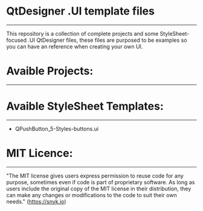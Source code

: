 # QtDesigner .UI template files
___
 This repository is a collection of complete projects and some StyleSheet-focused .UI QtDesigner files, these files are purposed to be examples so you can have an reference when creating your own UI.

# Avaible Projects:
___

# Avaible StyleSheet Templates:
___
* QPushButton_5-Styles-buttons.ui

# MIT Licence:
___
"The MIT license gives users express permission to reuse code for any purpose, sometimes even if code is part of proprietary software. As long as users include the original copy of the MIT license in their distribution, they can make any changes or modifications to the code to suit their own needs."
(https://snyk.io)
